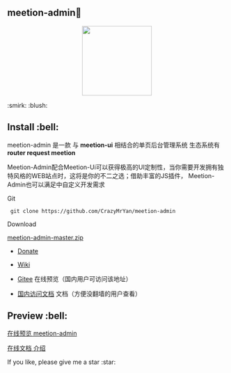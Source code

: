 ## meetion-admin:ship:  
<p align="center">
  <img width="160" src="http://crazy.lovemysoul.vip/meetion-admin/src/images/logon.png">
</p>
<p>:smirk: :blush:</p>
<h2>Install :bell:</h2>
<p>meetion-admin 是一款 与 <b>meetion-ui</b> 相结合的单页后台管理系统 生态系统有 <b>router request meetion</b> </p>
<p>Meetion-Admin配合Meetion-Ui可以获得极高的UI定制性，当你需要开发拥有独特风格的WEB站点时，这将是你的不二之选；借助丰富的JS插件， Meetion-Admin也可以满足中自定义开发需求</p>
<p>Git</p>
<p><code> git clone https://github.com/CrazyMrYan/meetion-admin </code></p>
<p>Download</p>
<p><a href="https://github.com/CrazyMrYan/meetion-admin/archive/master.zip">meetion-admin-master.zip</a></p>

- [Donate](https://panjiachen.gitee.io/vue-element-admin-site/zh/donate)

- [Wiki](https://github.com/PanJiaChen/vue-element-admin/wiki)

- [Gitee](http://crazy.lovemysoul.vip/meetion-admin) 在线预览（国内用户可访问该地址）

- [国内访问文档](https://panjiachen.gitee.io/vue-element-admin-site/zh/) 文档（方便没翻墙的用户查看）

<h2>Preview :bell:</h2>
<p><a href="http://crazy.lovemysoul.vip/meetion-admin">在线预览 meetion-admin</a></p>
<p><a href="http://crazy.lovemysoul.vip/">在线文档 介绍</a></p>
<p>If you like, please give me a star :star:</p>


